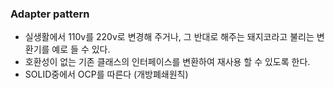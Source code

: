 ### Adapter pattern

- 실생활에서 110v를 220v로 변경해 주거나, 그 반대로 해주는 돼지코라고 불리는 변환기를 예로 들 수 있다.
- 호환성이 없는 기존 클래스의 인터페이스를 변환하여 재사용 할 수 있도록 한다.
- SOLID중에서 OCP를 따른다 (개방폐쇄원칙)
